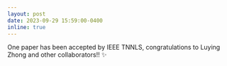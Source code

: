 ```yaml
---
layout: post
date: 2023-09-29 15:59:00-0400
inline: true
---
```


One paper has been accepted by IEEE TNNLS, congratulations to Luying Zhong and other collaborators!! :sparkles:
